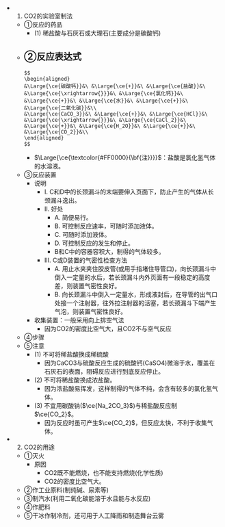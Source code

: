 -
  1. CO2的实验室制法
	- ①反应的药品
		- (1) 稀盐酸与石灰石或大理石(主要成分是碳酸钙)
	- ②反应表达式
		-
		  $$
		  \begin{aligned}
		  &\Large{\ce{碳酸钙}}&\ &\Large{\ce{+}}&\ &\Large{\ce{盐酸}}&\ &\Large{\ce{\xrightarrow{}}}&\ &\Large{\ce{氯化钙}}&\ &\Large{\ce{+}}&\ &\Large{\ce{水}}&\ &\Large{\ce{+}}&\ &\Large{\ce{二氧化碳}}&\\
		  &\Large{\ce{CaCO_3}}&\ &\Large{\ce{+}}&\ &\Large{\ce{HCl}}&\ &\Large{\ce{\xrightarrow{}}}&\ &\Large{\ce{CaCl_2}}&\ &\Large{\ce{+}}&\ &\Large{\ce{H_2O}}&\ &\Large{\ce{+}}&\ &\Large{\ce{CO_2}}&\\
		  \end{aligned}
		  $$
		- $\Large{\ce{\textcolor{#FF0000}{\bf{注}}}}$：盐酸是氯化氢气体的水溶液。
	- ③反应装置
		- 说明
			- I. C和D中的长颈漏斗的末端要伸入页面下，防止产生的气体从长颈漏斗逸出。
			- II. 好处
				- A. 简便易行。
				- B. 可控制反应速率，可随时添加液体。
				- C. 可随时添加液体。
				- D. 可控制反应的发生和停止。
				- B和C中的容器容积大，制得的气体较多。
			- III. C或D装置的气密性检查方法
				- A. 用止水夹夹住胶皮管(或用手指堵住导管口)，向长颈漏斗中倒入一定量的水后，若长颈漏斗内外页面有一段稳定的高度差，则装置气密性良好。
				- B. 向长颈漏斗中倒入一定量水，形成液封后，在导管的出气口处接一个注射器，往外拉注射器的活塞，若长颈漏斗下端产生气泡，则装置气密性良好。
		- 收集装置：一般采用向上排空气法
			- 因为CO2的密度比空气大，且CO2不与空气反应
	- ④步骤
	- ⑤注意
		- (1) 不可将稀盐酸换成稀硫酸
			- 因为CaCO3与硫酸反应生成的硫酸钙(CaSO4)微溶于水，覆盖在石灰石的表面，阻碍反应进行到底反应停止。
		- (2) 不可将稀盐酸换成浓盐酸。
			- 因为浓盐酸易挥发，这样制得的气体不纯，会含有较多的氯化氢气体。
		- (3) 不宜用碳酸钠($\ce{Na_2CO_3}$)与稀盐酸反应制$\ce{CO_2}$。
			- 因为反应时虽可产生$\ce{CO_2}$，但反应太快，不利于收集气体。
-
  2. CO2的用途
	- ①灭火
		- 原因
			- CO2既不能燃烧，也不能支持燃烧(化学性质)
			- CO2的密度比空气大。
	- ②作工业原料(制纯碱、尿素等)
	- ③制汽水(利用二氧化碳能溶于水且能与水反应)
	- ④作肥料
	- ⑤干冰作制冷剂，还可用于人工降雨和制造舞台云雾